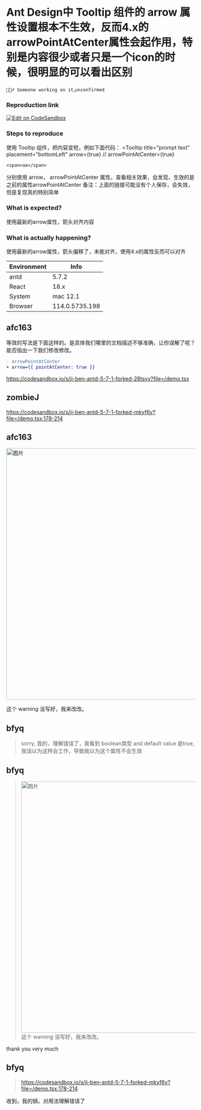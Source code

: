 # Ant Design中 Tooltip 组件的 arrow 属性设置根本不生效，反而4.x的arrowPointAtCenter属性会起作用，特别是内容很少或者只是一个icon的时候，很明显的可以看出区别

`👷🏻‍♂️ Someone working on it`,`unconfirmed`

### Reproduction link

[![Edit on CodeSandbox](https://codesandbox.io/static/img/play-codesandbox.svg)](https://codesandbox.io/s/ji-ben-antd-5-7-1-forked-28tsyx?file=/demo.tsx)

### Steps to reproduce

使用 Tooltip 组件，把内容变短，例如下面代码：
<Tooltip
title="prompt text"
placement="bottomLeft"
arrow={true}
// arrowPointAtCenter={true}

>

    <span>aa</span>

  </Tooltip>
分别使用 arrow， arrowPointAtCenter 属性，查看相关效果，会发现，生效的是之前的属性arrowPointAtCenter
备注：上面的链接可能没有个人保存，会失效，但是复现真的特别简单

### What is expected?

使用最新的arrow属性，箭头对齐内容

### What is actually happening?

使用最新的arrow属性，箭头偏移了，未能对齐，使用4.x的属性反而可以对齐

| Environment | Info           |
| ----------- | -------------- |
| antd        | 5.7.2          |
| React       | 18.x           |
| System      | mac 12.1       |
| Browser     | 114.0.5735.198 |

<!-- generated by ant-design-issue-helper. DO NOT REMOVE -->

## afc163

等效的写法是下面这样的。是具体我们哪里的文档描述不够准确，让你误解了呢？能否指出一下我们修改修改。

```diff
- arrowPointAtCenter
+ arrow={{ pointAtCenter: true }}
```

https://codesandbox.io/s/ji-ben-antd-5-7-1-forked-28tsyx?file=/demo.tsx

## zombieJ

https://codesandbox.io/s/ji-ben-antd-5-7-1-forked-mkyf6y?file=/demo.tsx:178-214

## afc163

  <img width="670" alt="图片" src="https://github.com/ant-design/ant-design/assets/507615/a7902991-7ef9-41de-aaec-373b203e9853">

这个 warning 没写好，我来改改。

## bfyq

> sorry, 我的，理解错误了，我看到 boolean类型 and default value 是true, 我误以为这样会工作，导致我以为这个属性不会生效

## bfyq

> <img alt="图片" width="670" src="https://user-images.githubusercontent.com/507615/255554950-a7902991-7ef9-41de-aaec-373b203e9853.png">
> 这个 warning 没写好，我来改改。

thank you very much

## bfyq

> https://codesandbox.io/s/ji-ben-antd-5-7-1-forked-mkyf6y?file=/demo.tsx:178-214

收到，我的锅，对用法理解错误了
